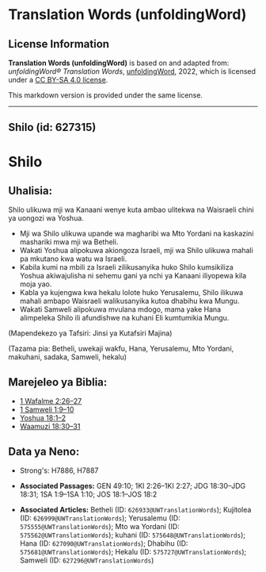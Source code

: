 # Translation Words (unfoldingWord)

## License Information

**Translation Words (unfoldingWord)** is based on and adapted from: _unfoldingWord® Translation Words_, [unfoldingWord](https://unfoldingword.org/utw), 2022, which is licensed under a [CC BY-SA 4.0 license](https://creativecommons.org/licenses/by-sa/4.0/legalcode.en).

This markdown version is provided under the same license.



--------------------------------

## Shilo (id: 627315)

Shilo
=====

Uhalisia:
---------

Shilo ulikuwa mji wa Kanaani wenye kuta ambao ulitekwa na Waisraeli chini ya uongozi wa Yoshua.

* Mji wa Shilo ulikuwa upande wa magharibi wa Mto Yordani na kaskazini mashariki mwa mji wa Betheli.
* Wakati Yoshua alipokuwa akiongoza Israeli, mji wa Shilo ulikuwa mahali pa mkutano kwa watu wa Israeli.
* Kabila kumi na mbili za Israeli zilikusanyika huko Shilo kumsikiliza Yoshua akiwajulisha ni sehemu gani ya nchi ya Kanaani iliyopewa kila moja yao.
* Kabla ya kujengwa kwa hekalu lolote huko Yerusalemu, Shilo ilikuwa mahali ambapo Waisraeli walikusanyika kutoa dhabihu kwa Mungu.
* Wakati Samweli alipokuwa mvulana mdogo, mama yake Hana alimpeleka Shilo ili afundishwe na kuhani Eli kumtumikia Mungu.

(Mapendekezo ya Tafsiri: Jinsi ya Kutafsiri Majina)

(Tazama pia: Betheli, uwekaji wakfu, Hana, Yerusalemu, Mto Yordani, makuhani, sadaka, Samweli, hekalu)

Marejeleo ya Biblia:
--------------------

* [1 Wafalme 2:26–27](https://ref.ly/1Kgs2:26-1Kgs2:27)
* [1 Samweli 1:9–10](https://ref.ly/1Sam1:9-1Sam1:10)
* [Yoshua 18:1–2](https://ref.ly/Josh18:1-Josh18:2)
* [Waamuzi 18:30–31](https://ref.ly/Judg18:30-Judg18:31)

Data ya Neno:
-------------

* Strong's: H7886, H7887

* **Associated Passages:** GEN 49:10; 1KI 2:26–1KI 2:27; JDG 18:30–JDG 18:31; 1SA 1:9–1SA 1:10; JOS 18:1–JOS 18:2
* **Associated Articles:** Betheli (ID: `626933@UWTranslationWords`); Kujitolea (ID: `626999@UWTranslationWords`); Yerusalemu (ID: `575555@UWTranslationWords`); Mto wa Yordani (ID: `575562@UWTranslationWords`); kuhani (ID: `575648@UWTranslationWords`); Hana (ID: `627090@UWTranslationWords`); Dhabihu (ID: `575681@UWTranslationWords`); Hekalu (ID: `575727@UWTranslationWords`); Samweli (ID: `627296@UWTranslationWords`)

